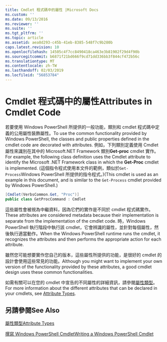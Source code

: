 ```yaml
---
title: Cmdlet 程式碼中的屬性 |Microsoft Docs
ms.custom: ''
ms.date: 09/13/2016
ms.reviewer: ''
ms.suite: ''
ms.tgt_pltfrm: ''
ms.topic: article
ms.assetid: aea8d293-c45b-41eb-8385-548f7c9b280b
caps.latest.revision: 10
ms.openlocfilehash: 14505c4f7cc8490418ca463e3b81902f29d4f90b
ms.sourcegitcommit: b6871f21bd666f9cd71dd336bb3f844cf472b56c
ms.translationtype: MT
ms.contentlocale: zh-TW
ms.lasthandoff: 02/03/2019
ms.locfileid: "56853784"
---
```

# <a name="attributes-in-cmdlet-code"></a><span data-ttu-id="9eb89-102">Cmdlet 程式碼中的屬性</span><span class="sxs-lookup"><span data-stu-id="9eb89-102">Attributes in Cmdlet Code</span></span>

<span data-ttu-id="9eb89-103">若要使用 Windows PowerShell 所提供的一般功能，類別和 cmdlet 程式碼中定義的公用屬性裝飾屬性。</span><span class="sxs-lookup"><span data-stu-id="9eb89-103">To use the common functionality provided by Windows PowerShell, the classes and public properties defined in the cmdlet code are decorated with attributes.</span></span> <span data-ttu-id="9eb89-104">例如，下列類別定義使用 Cmdlet 屬性來識別在其中的 Microsoft.NET Framework 類別**Get-proc** cmdlet 實作。</span><span class="sxs-lookup"><span data-stu-id="9eb89-104">For example, the following class definition uses the Cmdlet attribute to identify the Microsoft .NET Framework class in which the **Get-Proc** cmdlet is implemented.</span></span> <span data-ttu-id="9eb89-105">(這個指令程式使用本文件的範例，類似於`Get-Process`Windows PowerShell 所提供的指令程式。)</span><span class="sxs-lookup"><span data-stu-id="9eb89-105">(This cmdlet is used as an example in this document, and is similar to the `Get-Process` cmdlet provided by Windows PowerShell.)</span></span>

```csharp
[Cmdlet(VerbsCommon.Get, "Proc")]
public class GetProcCommand : Cmdlet
```

<span data-ttu-id="9eb89-106">這些屬性會被視為中繼資料，因為它們的實作是不同於 cmdlet 程式碼實作。</span><span class="sxs-lookup"><span data-stu-id="9eb89-106">These attributes are considered metadata because their implementation is separate from the implementation of the cmdlet code.</span></span> <span data-ttu-id="9eb89-107">時，Windows PowerShell 執行階段中執行該 cmdlet，它會辨識的屬性，並針對每個屬性，然後執行適當動作。</span><span class="sxs-lookup"><span data-stu-id="9eb89-107">When the Windows PowerShell runtime runs the cmdlet, it recognizes the attributes and then performs the appropriate action for each attribute.</span></span>

<span data-ttu-id="9eb89-108">雖然您可能想要實作您自己的版本，這些屬性所提供的功能，是很好的 cmdlet 的設計會使用這些常見的功能。</span><span class="sxs-lookup"><span data-stu-id="9eb89-108">Although you might want to implement your own version of the functionality provided by these attributes, a good cmdlet design uses these common functionalities.</span></span>

<span data-ttu-id="9eb89-109">如需有關可以在您的 cmdlet 中宣告的不同屬性的詳細資訊，請參閱[屬性類型](./attribute-types.md)。</span><span class="sxs-lookup"><span data-stu-id="9eb89-109">For more information about the different attributes that can be declared in your cmdlets, see [Attribute Types](./attribute-types.md).</span></span>

## <a name="see-also"></a><span data-ttu-id="9eb89-110">另請參閱</span><span class="sxs-lookup"><span data-stu-id="9eb89-110">See Also</span></span>

[<span data-ttu-id="9eb89-111">屬性類型</span><span class="sxs-lookup"><span data-stu-id="9eb89-111">Attribute Types</span></span>](./attribute-types.md)

[<span data-ttu-id="9eb89-112">撰寫 Windows PowerShell Cmdlet</span><span class="sxs-lookup"><span data-stu-id="9eb89-112">Writing a Windows PowerShell Cmdlet</span></span>](./writing-a-windows-powershell-cmdlet.md)
